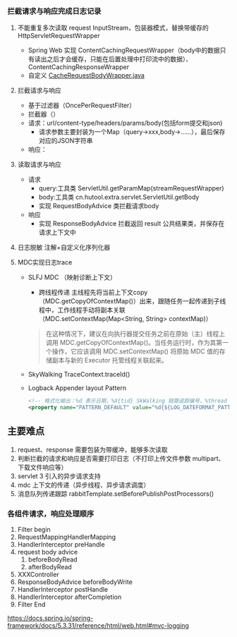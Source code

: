 ### 拦截请求与响应完成日志记录
1. 不能重复多次读取 request InputStream，包装器模式，替换带缓存的 HttpServletRequestWrapper
   * Spring Web 实现 ContentCachingRequestWrapper（body中的数据只有读出之后才会缓存，只能在后置处理中打印流中的数据）、ContentCachingResponseWrapper
   * 自定义 [CacheRequestBodyWrapper.java](src%2Fmain%2Fjava%2Fcom%2Fxiaodao%2Ffilter%2Fdemo%2FCacheRequestBodyWrapper.java)
2. 拦截请求与响应
   * 基于过滤器（OncePerRequestFilter）
   * 拦截器（）
   * 请求：url/content-type/headers/params/body(包括form提交和json)
      * 请求参数主要封装为一个Map（query->xxx,body->……），最后保存对应的JSON字符串
   * 响应：
       
3. 读取请求与响应
   * 请求
      * query:工具类 ServletUtil.getParamMap(streamRequestWrapper)
      * body:工具类 cn.hutool.extra.servlet.ServletUtil.getBody
      * 实现 RequestBodyAdvice 类拦截请求body 
   * 响应
     * 实现 ResponseBodyAdvice 拦截返回 result<body> 公共结果类，并保存在请求上下文中
4. 日志脱敏
   注解+自定义化序列化器
5. MDC实现日志trace
   * SLFJ MDC （映射诊断上下文）
     * 跨线程传递
     主线程先将当前上下文copy（MDC.getCopyOfContextMap()）出来，跟随任务一起传递到子线程中，工作线程手动将副本关联（MDC.setContextMap(Map<String, String> contextMap)）
     > 在这种情况下，建议在向执行器提交任务之前在原始（主）线程上调用 MDC.getCopyOfContextMap()。当任务运行时，作为其第一个操作，它应该调用 MDC.setContextMap() 将原始 MDC 值的存储副本与新的 Executor 托管线程关联起来。


   * SkyWalking TraceContext.traceId()
   * Logback Appender layout Pattern
     ```xml
     <!-- 格式化输出：%d 表示日期，%X{tid} SkWalking 链路追踪编号，%thread 表示线程名，%-5level：级别从左显示 5 个字符宽度，%msg：日志消息，%n是换行符 -->
     <property name="PATTERN_DEFAULT" value="%d{${LOG_DATEFORMAT_PATTERN:-yyyy-MM-dd HH:mm:ss.SSS}} | %highlight(${LOG_LEVEL_PATTERN:-%5p} ${PID:- }) | %boldYellow(%thread [%tid]) %boldGreen(%-40.40logger{39}) | %m%n${LOG_EXCEPTION_CONVERSION_WORD:-%wEx}"/>

     ```

## 主要难点
1. request、response 需要包装为带缓冲，能够多次读取
2. 判断拦截的请求和响应是否需要打印日志（不打印上传文件参数 multipart、下载文件响应等）
3. servlet 3 引入的异步请求支持
4. mdc 上下文的传递（异步线程、异步请求调度）
5. 消息队列传递跟踪
   rabbitTemplate.setBeforePublishPostProcessors()


### 各组件请求，响应处理顺序
1. Filter begin
2. RequestMappingHandlerMapping
3. HandlerInterceptor preHandle
4. request body advice 
   1. beforeBodyRead
   2. afterBodyRead
5. XXXController
6. ResponseBodyAdvice beforeBodyWrite
7. HandlerInterceptor postHandle
8. HandlerInterceptor afterCompletion
9. Filter End 

https://docs.spring.io/spring-framework/docs/5.3.31/reference/html/web.html#mvc-logging